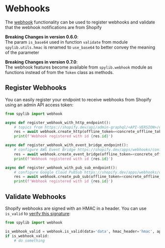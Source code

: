 # Webhooks

The [webhook](https://shopify.dev/apps/webhooks/configuration)
functionality can be used to register webhooks and validate that the webhook notifications are from Shopify

**Breaking Changes in version 0.6.0**: <br>
The param `is_base64` used in function `validate` from module `spylib.utils.hmac` is renamed to `use_base64`
to better convey the meaning of the parameter


**Breaking Changes in version 0.7.0**: <br>
The webhook features become available from `spylib.webhook` module as functions 
instead of from the `Token` class as methods. 

## Register Webhooks

You can easily register your endpoint to receive webhooks from Shopify using an admin API access token:
```python
from spylib import webhook

async def register_webhook_with_http_endpoint():
    # topics from https://shopify.dev/api/admin-graphql/<API-VERSION>/enums/webhooksubscriptiontopic
    res = await webhook.create_http(offline_token=<concrete_offline_token>, topic='ORDERS_CREATE', callback_url='https://sometest.com/example')
    print(f'Webhook registered with id {res.id}')

async def register_webhook_with_event_bridge_endpoint():
    # configure AWS Event Bridge https://shopify.dev/apps/webhooks/configuration/eventbridge
    res = await webhook.create_event_bridge(offline_token=<concrete_offline_token>, topic='ORDERS_CREATE', arn='<RESOURCE_NAME>')
    print(f'Webhook registered with id {res.id}')

async def register_webhook_with_pub_sub_endpoint():
    # configure Google Cloud PubSub https://shopify.dev/apps/webhooks/configuration/google-cloud
    res = await webhook.create_pub_sub(offline_token=<concrete_offline_token>, topic='ORDERS_CREATE', pub_sub_project='<PROJECT>', pub_sub_topic='<TOPIC>')
    print(f'Webhook registered with id {res.id}')
```

## Validate Webhooks

Shopify webhooks are signed with an HMAC in a header. You can use `is_valid` to [verify this signature](https://shopify.dev/apps/webhooks/configuration/https#step-5-verify-the-webhook):

```python
from spylib import webhook

is_webhook_valid = webhook.is_valid(data='data', hmac_header='hmac', api_secret_key='API_SECRET_KEY')
if is_webhook_valid:
    # do something
```
